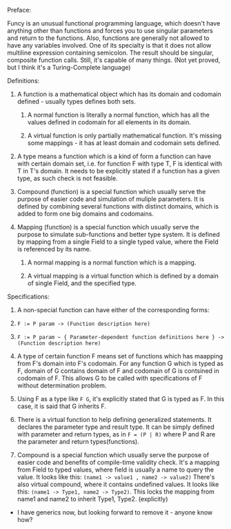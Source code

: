 Preface:

Funcy is an unusual functional programming language, which doesn't have anything other than functions and forces you to use singular parameters and return to the functions.
Also, functions are generally not allowed to have any variables involved.
One of its specialty is that it does not allow multiline expression containing semicolon. The result should be singular, composite function calls.
Still, it's capable of many things. (Not yet proved, but I think it's a Turing-Complete language)

Definitions:
1. A function is a mathematical object which has its domain and codomain defined - usually types defines both sets.

    1. A normal function is literally a normal function, which has all the values defined in codomain for all elements in its domain.

    2. A virtual function is only partially mathematical function. It's missing some mappings - it has at least domain and codomain sets defined.

2. A type means a function which is a kind of form a function can have with certain domain set, i.e. for function F with type T, F is identical with T in T's domain.
It needs to be explicitly stated if a function has a given type, as such check is not feasible.

3. Compound (function) is a special function which usually serve the purpose of easier code and simulation of muliple parameters.
It is defined by combining several functions with distinct domains, which is added to form one big domains and codomains.

4. Mapping (function) is a special function which usually serve the purpose to simulate sub-functions and better type system.
It is defined by mapping from a single Field to a single typed value, where the Field is referenced by its name.

    1. A normal mapping is a normal function which is a mapping.

    2. A virtual mapping is a virtual function which is defined by a domain of single Field, and the specified type.

Specifications:

1. A non-special function can have either of the corresponding forms:

  1. `F := P param -> (Function description here)`

  2. `F := P param ~ { Parameter-dependent function definitions here } -> (Function description here)`

2. A type of certain function F means set of functions which has maapping from F's domain into F's codomain.
For any function G which is typed as F, domain of G contains domain of F and codomain of G is contsined in codomain of F.
This allows G to be called with specifications of F without determination problem.

3. Using F as a type like `F G`, it's explicitly stated that G is typed as F. In this case, it is said that G inherits F.

4. There is a virtual function to help defining generalized statements. It declares the parameter type and result type.
It can be simply defined with parameter and return types, as in `F = (P | R)` where P and R are the parameter and return types(functions).

5. Compound is a special function which usually serve the purpose of easier code and benefits of compile-time validity check.
It's a mapping from Field to typed values, where field is usually a name to query the value.
It looks like this: `(name1 -> value1 , name2 -> value2)`
There's also virtual compound, where it contains undefined values. It looks like this: `(name1 -> Type1, name2 -> Type2)`.
This locks the mapping from name1 and name2 to inherit Type1, Type2. (explicitly)

* I have generics now, but looking forward to remove it - anyone know how?
